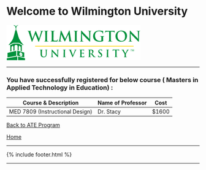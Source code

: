 # Welcome to Wilmington University

![Image](Images/wilmu-logo.png "Welcome to Wilmington University")

---

### You have successfully registered for below course ( Masters in Applied Technology in Education) :


|Course & Description| Name of Professor |Cost | 
|---| --- | --- |
|MED 7809 (Instructional Design) | Dr. Stacy | $1600|

<a href="https://tuojeanbaptiste.github.io/TeamC/msate.html" style="right;">Back to ATE Program</a>

[Home](https://tuojeanbaptiste.github.io/TeamC/)

---

{% include footer.html %}

---
